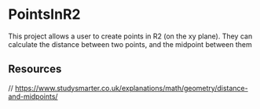 # PointsInR2

This project allows a user to create points in R2 (on the xy plane). They can calculate the distance between two points, and the midpoint between them

## Resources

// https://www.studysmarter.co.uk/explanations/math/geometry/distance-and-midpoints/ 